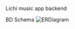 Lichi music app backend


BD Schema
![ERDiagram](https://github.com/nanashi-eth/lichi/assets/148278933/76725e40-a39b-41e6-93b0-2c1c1586c1d7)
